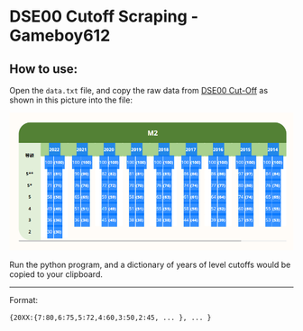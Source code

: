# DSE00 Cutoff Scraping - Gameboy612

## How to use:
Open the `data.txt` file, and copy the raw data from [DSE00 Cut-Off](https://www.dse00.com/p/core-cutoff.html) as shown in this picture into the file:

![Extracting Data](/assets/images/extractdata.png)

Run the python program, and a dictionary of years of level cutoffs would be copied to your clipboard.

---

Format:
```
{20XX:{7:80,6:75,5:72,4:60,3:50,2:45, ... }, ... }
```
